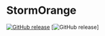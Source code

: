 # StormOrange
[![GitHub release](https://img.shields.io/badge/Version-v1.1.0-blue)](https://github.com/Drtp234/StormOrange/releases)
[![GitHub release](https://img.shields.io/badge/Test-8-red)]
